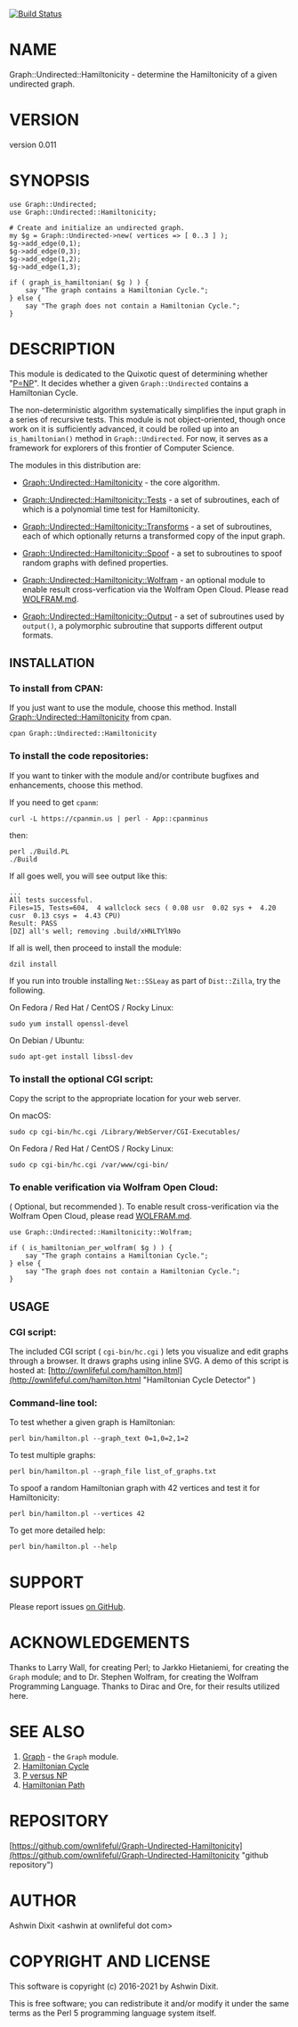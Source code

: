 [![Build Status](https://travis-ci.org/ownlifeful/Graph-Undirected-Hamiltonicity.svg?branch=master)](https://travis-ci.org/ownlifeful/Graph-Undirected-Hamiltonicity)

# NAME

Graph::Undirected::Hamiltonicity - determine the Hamiltonicity of a given undirected graph.

# VERSION

version 0.011

# SYNOPSIS


    use Graph::Undirected;
    use Graph::Undirected::Hamiltonicity;

    # Create and initialize an undirected graph.
    my $g = Graph::Undirected->new( vertices => [ 0..3 ] );
    $g->add_edge(0,1);
    $g->add_edge(0,3);
    $g->add_edge(1,2);
    $g->add_edge(1,3);

    if ( graph_is_hamiltonian( $g ) ) {
        say "The graph contains a Hamiltonian Cycle.";
    } else {
        say "The graph does not contain a Hamiltonian Cycle.";
    }

# DESCRIPTION


This module is dedicated to the Quixotic quest of determining whether "[P=NP](https://en.wikipedia.org/wiki/P_versus_NP_problem "P versus NP")".
It decides whether a given `Graph::Undirected` contains a Hamiltonian Cycle.

The non-deterministic algorithm systematically simplifies the input graph in a series of recursive tests. This module is not object-oriented, though once work on it is sufficiently advanced, it could be rolled up into an `is_hamiltonian()` method in `Graph::Undirected`. For now, it serves as a framework for explorers of this frontier of Computer Science.

The modules in this distribution are:


* [Graph::Undirected::Hamiltonicity](lib/Graph/Undirected/Hamiltonicity.pod) - the core algorithm.

* [Graph::Undirected::Hamiltonicity::Tests](lib/Graph/Undirected/Hamiltonicity/Tests.pod) - a set of subroutines, each of which is a polynomial time test for Hamiltonicity.

* [Graph::Undirected::Hamiltonicity::Transforms](lib/Graph/Undirected/Hamiltonicity/Transforms.pod) - a set of subroutines, each of which optionally returns a transformed copy of the input graph.

* [Graph::Undirected::Hamiltonicity::Spoof](lib/Graph/Undirected/Hamiltonicity/Spoof.pod) - a set to subroutines to spoof random graphs with defined properties.

* [Graph::Undirected::Hamiltonicity::Wolfram](lib/Graph/Undirected/Hamiltonicity/Wolfram.pod) - an optional module to enable result cross-verfication via the Wolfram Open Cloud. Please read [WOLFRAM.md](WOLFRAM.md "Verification via Wolfram Cloud").

* [Graph::Undirected::Hamiltonicity::Output](lib/Graph/Undirected/Hamiltonicity/Output.pod) - a set of subroutines used by `output()`, a polymorphic subroutine that supports different output formats.

## INSTALLATION



### To install from CPAN:
If you just want to use the module, choose this method.
Install [Graph::Undirected::Hamiltonicity](https://metacpan.org/pod/Graph::Undirected::Hamiltonicity) from cpan.

    cpan Graph::Undirected::Hamiltonicity

### To install the code repositories:
If you want to tinker with the module and/or contribute bugfixes and enhancements, choose this method.

If you need to get `cpanm`:

    curl -L https://cpanmin.us | perl - App::cpanminus

then:

    perl ./Build.PL
    ./Build

If all goes well, you will see output like this:


    ...
    All tests successful.
    Files=15, Tests=604,  4 wallclock secs ( 0.08 usr  0.02 sys +  4.20 cusr  0.13 csys =  4.43 CPU)
    Result: PASS
    [DZ] all's well; removing .build/xHNLTYlN9o


If all is well, then proceed to install the module:

    dzil install


If you run into trouble installing `Net::SSLeay` as part of `Dist::Zilla`, try the following.

On Fedora / Red Hat / CentOS / Rocky Linux:

    sudo yum install openssl-devel

On Debian / Ubuntu:

    sudo apt-get install libssl-dev


### To install the optional CGI script:

Copy the script to the appropriate location for your web server.


On macOS:


    sudo cp cgi-bin/hc.cgi /Library/WebServer/CGI-Executables/

On Fedora / Red Hat / CentOS / Rocky Linux:

    sudo cp cgi-bin/hc.cgi /var/www/cgi-bin/

### To enable verification via Wolfram Open Cloud:

( Optional, but recommended ). To enable result cross-verification via the Wolfram Open Cloud,
please read [WOLFRAM.md](WOLFRAM.md "Verification via Wolfram Cloud").

    use Graph::Undirected::Hamiltonicity::Wolfram;

    if ( is_hamiltonian_per_wolfram( $g ) ) {
        say "The graph contains a Hamiltonian Cycle.";
    } else {
        say "The graph does not contain a Hamiltonian Cycle.";
    }

## USAGE

### CGI script:
The included CGI script ( `cgi-bin/hc.cgi` ) lets you visualize and edit graphs through a browser. It draws graphs using inline SVG.
A demo of this script is hosted at: [http://ownlifeful.com/hamilton.html](http://ownlifeful.com/hamilton.html "Hamiltonian Cycle Detector" )


### Command-line tool:

To test whether a given graph is Hamiltonian:


    perl bin/hamilton.pl --graph_text 0=1,0=2,1=2


To test multiple graphs:


    perl bin/hamilton.pl --graph_file list_of_graphs.txt


To spoof a random Hamiltonian graph with 42 vertices and test it for Hamiltonicity:


    perl bin/hamilton.pl --vertices 42



To get more detailed help:


    perl bin/hamilton.pl --help

# SUPPORT

Please report issues [on GitHub](https://github.com/ownlifeful/Graph-Undirected-Hamiltonicity/issues).


# ACKNOWLEDGEMENTS

Thanks to Larry Wall, for creating Perl; to Jarkko Hietaniemi, for creating the `Graph` module; and to Dr. Stephen Wolfram,
for creating the Wolfram Programming Language. Thanks to Dirac and Ore, for their results utilized here.



# SEE ALSO

1. [Graph](http://search.cpan.org/perldoc?Graph "Graph module") - the `Graph` module.
2. [Hamiltonian Cycle](http://mathworld.wolfram.com/HamiltonianCycle.html "Hamiltonian Cycle")
3. [P versus NP](https://en.wikipedia.org/wiki/P_versus_NP_problem "P versus NP")
4. [Hamiltonian Path](https://en.wikipedia.org/wiki/Hamiltonian_path "Hamiltonian Path")

# REPOSITORY

[https://github.com/ownlifeful/Graph-Undirected-Hamiltonicity](https://github.com/ownlifeful/Graph-Undirected-Hamiltonicity "github repository")

# AUTHOR


Ashwin Dixit &lt;ashwin at ownlifeful dot com&gt;


# COPYRIGHT AND LICENSE


This software is copyright (c) 2016-2021 by Ashwin Dixit.

This is free software; you can redistribute it and/or modify it under the same terms as the Perl 5 programming language system itself.
